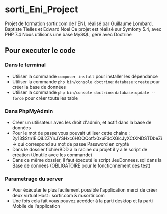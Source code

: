 # sorti_Eni_Project

Projet de formation sortir.com de l'ENI, réalisé par Guillaume Lombard, Baptiste Tielles et Edward Noel
Ce projet est réalisé sur Symfony 5.4, avec PHP 7.4
Nous utilisons une base MySQL, géré avec Doctrine

## Pour executer le code
### Dans le terminal
- Utiliser la commande `composer install` pour installer les dépendance
- Utiliser la commande `php bin/console doctrine:database:create` pour créer la base de données
- Utiliser la commande `php bin/console doctrine:database:update --force` pour créer toute les table

### Dans PhpMyAdmin
- Créer un utilisateur avec les droit d'admin, et actif dans la base de données
- Pour le mot de passe vous pouvait utiliser cette chaine : $2y$13$Stn1E.QiL2ZYnJYSHxc6HOOQotfx0xuFdcXGlcJyXCtXNDSTDbeZi  -> qui correspond au mot de passe Password en crypté
- Dans le dossier fichierBDD à la racine du projet il y a le script de création (Unutile avec les commande)
- Dans ce même dossier, il faut éxecuté le script JeuDonnees.sql dans la Base de données (OBLIGATOIRE pour le fonctionnement des test)

### Parametrage du server
- Pour éxécuter le plus facilement possible l'application merci de créer deux virtual Host : sortir.com & m.sortir.com
- Une fois cela fait vous pouvez accéder à la parti desktop et la parti Mobile de l'application
